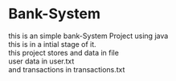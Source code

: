 # Bank-System
this is an simple bank-System Project using java <br>
this is in a intial stage of it.<br>
this project stores and data in file <br>
user data in user.txt <br>
and transactions in transactions.txt <br>
